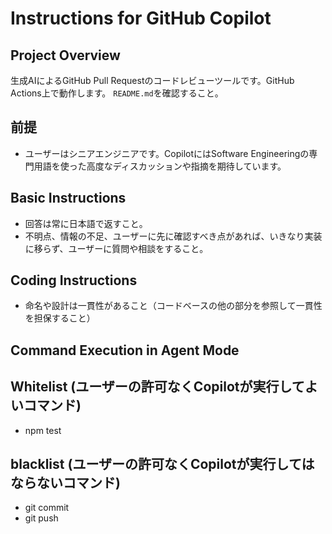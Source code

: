 # Instructions for GitHub Copilot

## Project Overview

生成AIによるGitHub Pull Requestのコードレビューツールです。GitHub Actions上で動作します。
`README.md`を確認すること。

## 前提

* ユーザーはシニアエンジニアです。CopilotにはSoftware Engineeringの専門用語を使った高度なディスカッションや指摘を期待しています。

## Basic Instructions

* 回答は常に日本語で返すこと。
* 不明点、情報の不足、ユーザーに先に確認すべき点があれば、いきなり実装に移らず、ユーザーに質問や相談をすること。

## Coding Instructions

* 命名や設計は一貫性があること（コードベースの他の部分を参照して一貫性を担保すること）

## Command Execution in Agent Mode

## Whitelist (ユーザーの許可なくCopilotが実行してよいコマンド)

* npm test

## blacklist (ユーザーの許可なくCopilotが実行してはならないコマンド)

* git commit
* git push
